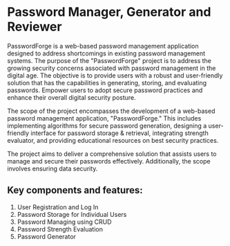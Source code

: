 # Password Manager, Generator and Reviewer

PasswordForge is a web-based password management application designed to address shortcomings in existing password management systems.
The purpose of the "PasswordForge" project is to address the growing security concerns associated with password management in the digital age.
The objective is to provide users with a robust and user-friendly solution that has the capabilities in generating, storing, and evaluating passwords. Empower users to adopt secure password practices and enhance their overall digital security posture.

The scope of the project encompasses the development of a web-based password management application, "PasswordForge." This includes implementing algorithms for secure password generation, designing a user-friendly interface for password storage & retrieval, integrating strength evaluator, and providing educational resources on best security practices.

The project aims to deliver a comprehensive solution that assists users to manage and secure their passwords effectively. Additionally, the scope involves ensuring data security.

## Key components and features:

1.	User Registration and Log In
2.	Password Storage for Individual Users
3.	Password Managing using CRUD
4.	Password Strength Evaluation
5.	Password Generator 
